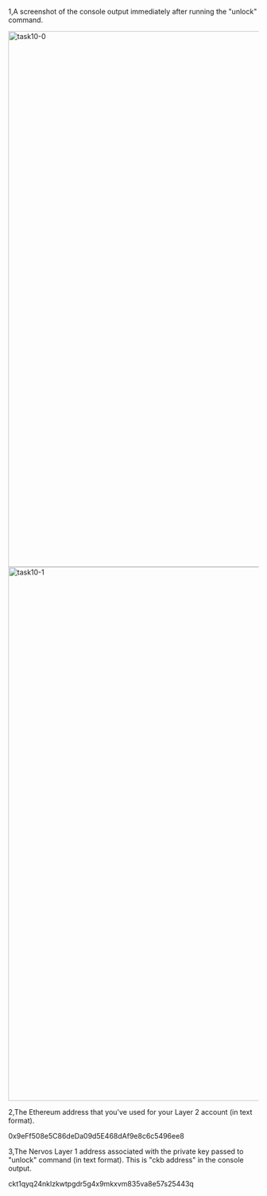 1,A screenshot of the console output immediately after running the "unlock" command.


<img width="1076" alt="task10-0" src="https://user-images.githubusercontent.com/88998318/130810180-e0864a28-bbeb-4e06-83c1-57dc5df418dd.png">
<img width="1072" alt="task10-1" src="https://user-images.githubusercontent.com/88998318/130810208-69737c47-25c3-4597-8630-956c05e0dd49.png">


2,The Ethereum address that you've used for your Layer 2 account (in text format).

0x9eFf508e5C86deDa09d5E468dAf9e8c6c5496ee8

3,The Nervos Layer 1 address associated with the private key passed to "unlock" command (in text format). This is "ckb address" in the console output.

ckt1qyq24nklzkwtpgdr5g4x9mkxvm835va8e57s25443q

